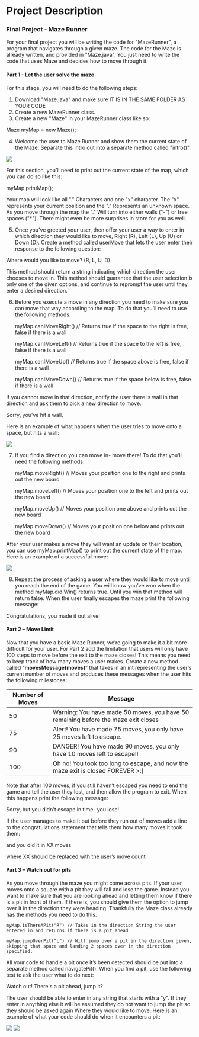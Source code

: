 # Project Description

### Final Project - Maze Runner

For your final project you will be writing the code for "MazeRunner", a program that navigates through a given maze. The code for the Maze is already written, and provided in "Maze.java". You just need to write the code that uses Maze and decides how to move through it.

#### Part 1 - Let the user solve the maze

For this stage, you will need to do the following steps:

1. Download "Maze.java" and make sure IT IS IN THE SAME FOLDER AS YOUR CODE
2. Create a new MazeRunner class.
3. Create a new "Maze" in your MazeRunner class like so:

Maze myMap = new Maze();

4. Welcome the user to Maze Runner and show them the current state of the Maze. Separate this intro out into a separate method called "intro()".

![](/Images/1-mazeStart.png)

For this section, you’ll need to print out the current state of the map, which you can do so like this:

myMap.printMap();

Your map will look like all "." Characters and one "x" character. The "x" represents your current position and the "." Represents an unknown space. As you move through the map the "." Will turn into either walls ("-") or free spaces ("*"). There might even be more surprises in store for you as well.

5. Once you’ve greeted your user, then offer your user a way to enter in which direction they would like to move, Right (R), Left (L), Up (U) or Down (D). Create a method called userMove that lets the user enter their response to the following question:

Where would you like to move? (R, L, U, D)

This method should return a string indicating which direction the user chooses to move in. This method should guarantee that the user selection is only one of the given options, and continue to reprompt the user until they enter a desired direction.

6. Before you execute a move in any direction you need to make sure you can move that way according to the map. To do that you’ll need to use the following methods:

    myMap.canIMoveRight() // Returns true if the space to the right is free, false if there is a wall
    
    myMap.canIMoveLeft() // Returns true if the space to the left is free, false if there is a wall
    
    myMap.canIMoveUp() // Returns true if the space above is free, false if there is a wall
    
    myMap.canIMoveDown() // Returns true if the space below is free, false if there is a wall

If you cannot move in that direction, notify the user there is wall in that direction and ask them to pick a new direction to move.

Sorry, you’ve hit a wall.

Here is an example of what happens when the user tries to move onto a space, but hits a wall:

![](/Images/2-mazeMove.png)

7. If you find a direction you can move in- move there! To do that you’ll need the following methods:

    myMap.moveRight() // Moves your position one to the right and prints out the new board
    
    myMap.moveLeft() // Moves your position one to the left and prints out the new board
    
    myMap.moveUp() // Moves your position one above and prints out the new board
    
    myMap.moveDown() // Moves your position one below and prints out the new board

After your user makes a move they will want an update on their location, you can use myMap.printMap() to print out the current state of the map. Here is an example of a successful move:

![](/Images/3-mazeMove2.png)

8. Repeat the process of asking a user where they would like to move until you reach the end of the game. You will know you’ve won when the method myMap.didIWin() returns true. Until you win that method will return false. When the user finally escapes the maze print the following message:

Congratulations, you made it out alive!

#### Part 2 – Move Limit

Now that you have a basic Maze Runner, we’re going to make it a bit more difficult for your user. For Part 2 add the limitation that users will only have 100 steps to move before the exit to the maze closes! This means you need to keep track of how many moves a user makes. Create a new method called “**movesMessage(moves)**” that takes in an int representing the user’s current number of moves and produces these messages when the user hits the following milestones:

Number of Moves |	Message
----------------|--------
50 | Warning: You have made 50 moves, you have 50 remaining before the maze exit closes
75 | Alert! You have made 75 moves, you only have 25 moves left to escape.
90 | DANGER! You have made 90 moves, you only have 10 moves left to escape!!
100	| Oh no! You took too long to escape, and now the maze exit is closed FOREVER >:[

Note that after 100 moves, if you still haven’t escaped you need to end the game and tell the user they lost, and then allow the program to exit. When this happens print the following message:

Sorry, but you didn't escape in time- you lose!

If the user manages to make it out before they run out of moves add a line to the congratulations statement that tells them how many moves it took them:

and you did it in XX moves

where XX should be replaced with the user’s move count

#### Part 3 – Watch out for pits

As you move through the maze you might come across pits. If your user moves onto a square with a pit they will fall and lose the game. Instead you want to make sure that you are looking ahead and letting them know if there is a pit in front of them. If there is, you should give them the option to jump over it in the direction they were heading. Thankfully the Maze class already has the methods you need to do this.

    myMap.isThereAPit("R") // Takes in the direction String the user entered in and returns if there is a pit ahead
    
    myMap.jumpOverPit("L") // Will jump over a pit in the direction given, skipping that space and landing 2 spaces over in the direction specified.

All your code to handle a pit once it’s been detected should be put into a separate method called navigatePit(). When you find a pit, use the following test to ask the user what to do next:

Watch out! There's a pit ahead, jump it?

The user should be able to enter in any string that starts with a "y". If they enter in anything else it will be assumed they do not want to jump the pit so they should be asked again Where they would like to move. Here is an example of what your code should do when it encounters a pit:

![](/Images/4-mazePit1.png) ![](/Images/5-mazePit2.png)
